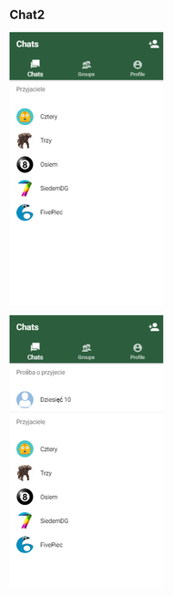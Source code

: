 ## Chat2

![Alt text](/src/assets/img/1.png?raw=true "1")


![Alt text](/src/assets/img/2.png?raw=true "2")
